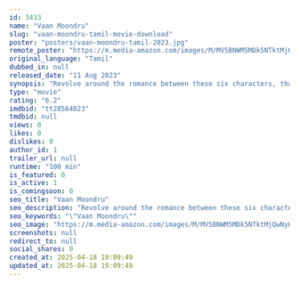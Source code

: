 ```yaml
---
id: 3433
name: "Vaan Moondru"
slug: "vaan-moondru-tamil-movie-download"
poster: "posters/vaan-moondru-tamil-2023.jpg"
remote_poster: "https://m.media-amazon.com/images/M/MV5BNWM5MDk5NTktMjQwNy00OWFjLTk0MWQtOTIzZDlmNGI0OGUxXkEyXkFqcGdeQXVyMTUzNTgzNzM0._V1_SX300.jpg"
original_language: "Tamil"
dubbed_in: null
released_date: "11 Aug 2023"
synopsis: "Revolve around the romance between these six characters, that transcends age and other norms."
type: "movie"
rating: "6.2"
imdbid: "tt28564023"
tmdbid: null
views: 0
likes: 0
dislikes: 0
author_id: 1
trailer_url: null
runtime: "100 min"
is_featured: 0
is_active: 1
is_comingsoon: 0
seo_title: "Vaan Moondru"
seo_description: "Revolve around the romance between these six characters, that transcends age and other norms."
seo_keywords: "\"Vaan Moondru\""
seo_image: "https://m.media-amazon.com/images/M/MV5BNWM5MDk5NTktMjQwNy00OWFjLTk0MWQtOTIzZDlmNGI0OGUxXkEyXkFqcGdeQXVyMTUzNTgzNzM0._V1_SX300.jpg"
screenshots: null
redirect_to: null
social_shares: 0
created_at: 2025-04-18 19:09:49
updated_at: 2025-04-18 19:09:49
---
```


